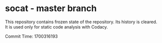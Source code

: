 # socat - master branch

This repository contains frozen state of the repository.
Its history is cleared. It is used only for static code
analysis with Codacy.

Commit Time: 1700316193